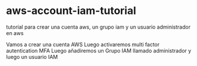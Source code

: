 # aws-account-iam-tutorial
tutorial para crear una cuenta aws, un grupo iam y un usuario administrador en aws

Vamos a crear una cuenta AWS
Luego activaremos multi factor autentication MFA
Luego añadiremos un Grupo IAM llamado administrador
y luego un usuario IAM

